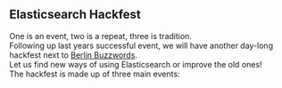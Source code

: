 ## Elasticsearch Hackfest

One is an event, two is a repeat, three is tradition.  
Following up last years successful event, we will have
another day-long hackfest next to
[Berlin Buzzwords](http://berlinbuzzwords.de/).  
Let us find new ways of using Elasticsearch or improve the old ones!  
The hackfest is made up of three main events:
